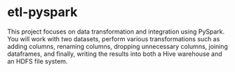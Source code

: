 # etl-pyspark
This project focuses on data transformation and integration using PySpark. You will work with two datasets, perform various transformations such as adding columns, renaming columns, dropping unnecessary columns, joining dataframes, and finally, writing the results into both a Hive warehouse and an HDFS file system.
